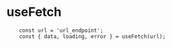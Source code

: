 # useFetch

```
    const url = 'url_endpoint';
    const { data, loading, error } = useFetch(url);
```
